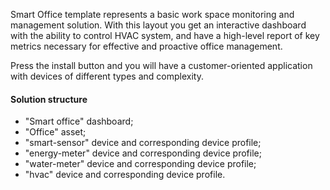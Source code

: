 Smart Office template represents a basic work space monitoring and management solution. 
With this layout you get an interactive dashboard with the ability to control HVAC system, and have a high-level report of key metrics necessary for effective and proactive office management.

Press the install button and you will have a customer-oriented application with devices of different types and complexity.

#### Solution structure

* "Smart office" dashboard;
* "Office" asset;
* "smart-sensor" device and corresponding device profile;
* "energy-meter" device and corresponding device profile;  
* "water-meter" device and corresponding device profile;
* "hvac" device and corresponding device profile.
